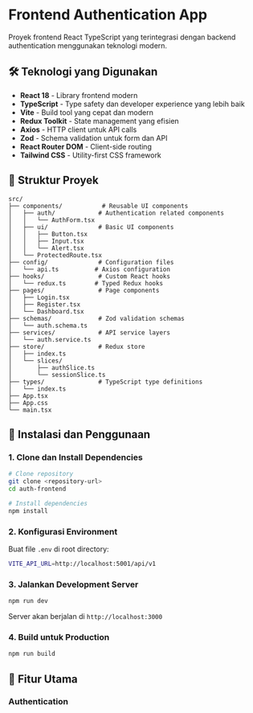 # Frontend Authentication App

Proyek frontend React TypeScript yang terintegrasi dengan backend authentication menggunakan teknologi modern.

## 🛠️ Teknologi yang Digunakan

- **React 18** - Library frontend modern
- **TypeScript** - Type safety dan developer experience yang lebih baik
- **Vite** - Build tool yang cepat dan modern
- **Redux Toolkit** - State management yang efisien
- **Axios** - HTTP client untuk API calls
- **Zod** - Schema validation untuk form dan API
- **React Router DOM** - Client-side routing
- **Tailwind CSS** - Utility-first CSS framework

## 📁 Struktur Proyek

```
src/
├── components/           # Reusable UI components
│   ├── auth/            # Authentication related components
│   │   └── AuthForm.tsx
│   ├── ui/              # Basic UI components
│   │   ├── Button.tsx
│   │   ├── Input.tsx
│   │   └── Alert.tsx
│   └── ProtectedRoute.tsx
├── config/              # Configuration files
│   └── api.ts          # Axios configuration
├── hooks/               # Custom React hooks
│   └── redux.ts        # Typed Redux hooks
├── pages/               # Page components
│   ├── Login.tsx
│   ├── Register.tsx
│   └── Dashboard.tsx
├── schemas/             # Zod validation schemas
│   └── auth.schema.ts
├── services/            # API service layers
│   └── auth.service.ts
├── store/               # Redux store
│   ├── index.ts
│   └── slices/
│       ├── authSlice.ts
│       └── sessionSlice.ts
├── types/               # TypeScript type definitions
│   └── index.ts
├── App.tsx
├── App.css
└── main.tsx
```

## 🚀 Instalasi dan Penggunaan

### 1. Clone dan Install Dependencies

```bash
# Clone repository
git clone <repository-url>
cd auth-frontend

# Install dependencies
npm install
```

### 2. Konfigurasi Environment

Buat file `.env` di root directory:

```bash
VITE_API_URL=http://localhost:5001/api/v1
```

### 3. Jalankan Development Server

```bash
npm run dev
```

Server akan berjalan di `http://localhost:3000`

### 4. Build untuk Production

```bash
npm run build
```

## 🔧 Fitur Utama

### Authentication
